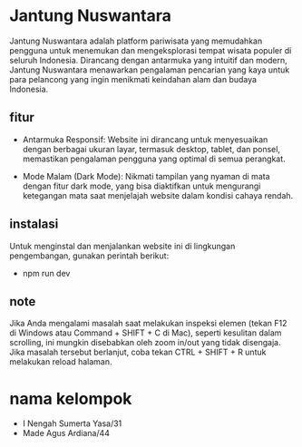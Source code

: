 # Jantung Nuswantara

Jantung Nuswantara adalah platform pariwisata yang memudahkan pengguna untuk menemukan dan mengeksplorasi tempat wisata populer di seluruh Indonesia. Dirancang dengan antarmuka yang intuitif dan modern, Jantung Nuswantara menawarkan pengalaman pencarian yang kaya untuk para pelancong yang ingin menikmati keindahan alam dan budaya Indonesia.

## fitur 
- Antarmuka Responsif: Website ini dirancang untuk menyesuaikan dengan berbagai ukuran layar, termasuk desktop, tablet, dan ponsel, memastikan pengalaman pengguna yang optimal di semua perangkat.

- Mode Malam (Dark Mode): Nikmati tampilan yang nyaman di mata dengan fitur dark mode, yang bisa diaktifkan untuk mengurangi ketegangan mata saat menjelajah website dalam kondisi cahaya rendah.

## instalasi

Untuk menginstal dan menjalankan website ini di lingkungan pengembangan, gunakan perintah berikut:

- npm run dev


## note

Jika Anda mengalami masalah saat melakukan inspeksi elemen (tekan F12 di Windows atau Command + SHIFT + C di Mac), seperti kesulitan dalam scrolling, ini mungkin disebabkan oleh zoom in/out yang tidak disengaja. Jika masalah tersebut berlanjut, coba tekan CTRL + SHIFT + R untuk melakukan reload halaman.

# nama kelompok

- I Nengah Sumerta Yasa/31
- Made Agus Ardiana/44